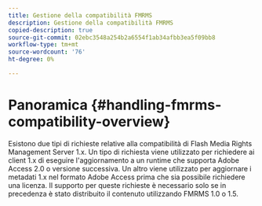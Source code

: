 ```yaml
---
title: Gestione della compatibilità FMRMS
description: Gestione della compatibilità FMRMS
copied-description: true
source-git-commit: 02ebc3548a254b2a6554f1ab34afbb3ea5f09bb8
workflow-type: tm+mt
source-wordcount: '76'
ht-degree: 0%

---
```


# Panoramica {#handling-fmrms-compatibility-overview}

Esistono due tipi di richieste relative alla compatibilità di Flash Media Rights Management Server 1.x. Un tipo di richiesta viene utilizzato per richiedere ai client 1.x di eseguire l&#39;aggiornamento a un runtime che supporta Adobe Access 2.0 o versione successiva. Un altro viene utilizzato per aggiornare i metadati 1.x nel formato Adobe Access prima che sia possibile richiedere una licenza. Il supporto per queste richieste è necessario solo se in precedenza è stato distribuito il contenuto utilizzando FMRMS 1.0 o 1.5.
